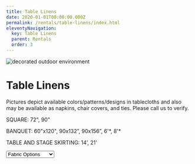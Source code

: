 ```yaml
---
title: Table Linens
date: 2020-01-01T00:00:00.000Z
permalink: /rentals/table-linens/index.html
eleventyNavigation:
  key: Table Linens
  parent: Rentals
  order: 3
---
```


<img class="photo fullwidth hero" src="/static/img/courtyard-whitechairs-1400.jpg" alt="decorated outdoor environment">

# Table Linens

Pictures depict available colors/patterns/designs in tablecloths and also may be available as napkins, chair covers, and ties. Please call us to verify.


SQUARE: 72", 90”

BANQUET: 60"x120", 90x132”, 90x156”, 6'\*, 8'\*

TABLE AND STAGE SKIRTING: 14’, 21'

<form>
<select id="table-linens" name="table-linens">
	<option selected disabled hidden>Fabric Options</option>
	<option value="bengaline-moire">Bengaline Moire</option>
	<option value="crinkles">Crinkles</option>
	<option value="bichon-satin">Bichon Satin</option>
	<option value="damasks">Damasks</option>
	<option value="sequins">Glitz Sequins</option>
	<option value="lame">Lam&eacute;</option>
	<option value="lamour">Lamour</option>
	<option value="pintucks">Pintucks</option>
	<option value="poly-cotton">Poly-Cotton Blend</option>
	<option value="sheers">Sheers</option>
	<option value="spandex">Spandex</option>
	<option value="taffeta">Taffeta</option>
	<option value="tinsels">Tinsels</option>
	<option value="velvet">Velvet</option>
</select>
</form>
<div id="results"></div>
